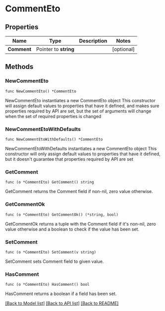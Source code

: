# CommentEto

## Properties

Name | Type | Description | Notes
------------ | ------------- | ------------- | -------------
**Comment** | Pointer to **string** |  | [optional] 

## Methods

### NewCommentEto

`func NewCommentEto() *CommentEto`

NewCommentEto instantiates a new CommentEto object
This constructor will assign default values to properties that have it defined,
and makes sure properties required by API are set, but the set of arguments
will change when the set of required properties is changed

### NewCommentEtoWithDefaults

`func NewCommentEtoWithDefaults() *CommentEto`

NewCommentEtoWithDefaults instantiates a new CommentEto object
This constructor will only assign default values to properties that have it defined,
but it doesn't guarantee that properties required by API are set

### GetComment

`func (o *CommentEto) GetComment() string`

GetComment returns the Comment field if non-nil, zero value otherwise.

### GetCommentOk

`func (o *CommentEto) GetCommentOk() (*string, bool)`

GetCommentOk returns a tuple with the Comment field if it's non-nil, zero value otherwise
and a boolean to check if the value has been set.

### SetComment

`func (o *CommentEto) SetComment(v string)`

SetComment sets Comment field to given value.

### HasComment

`func (o *CommentEto) HasComment() bool`

HasComment returns a boolean if a field has been set.


[[Back to Model list]](../README.md#documentation-for-models) [[Back to API list]](../README.md#documentation-for-api-endpoints) [[Back to README]](../README.md)


